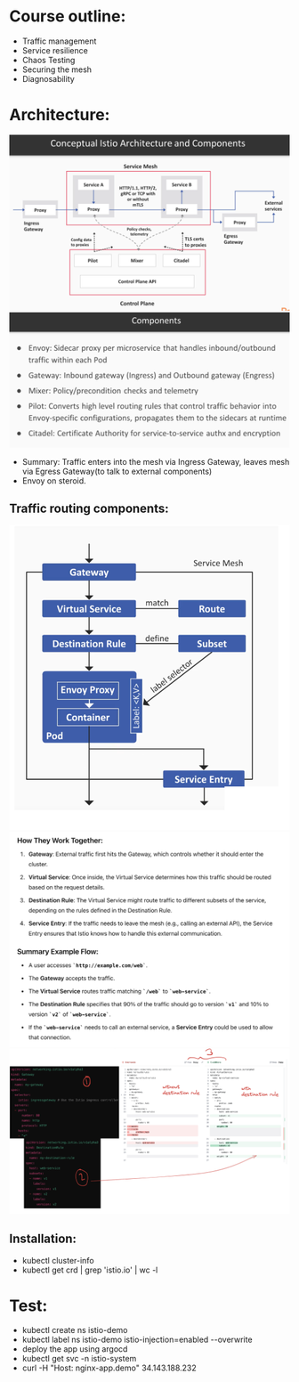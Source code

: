 # Course outline:
- Traffic management
- Service resilience
- Chaos Testing
- Securing the mesh
- Diagnosability

# Architecture:
![alt text](image.png)
![alt text](image-2.png)
- Summary: Traffic enters into the mesh via Ingress Gateway, leaves mesh via Egress Gateway(to talk to external components)
- Envoy on steroid.
## Traffic routing components:
![alt text](image-4.png)
![alt text](image-3.png)
![alt text](image-5.png)

## Installation:
- kubectl cluster-info
- kubectl get crd | grep 'istio.io' | wc -l

# Test:
- kubectl create ns istio-demo
- kubectl label ns istio-demo istio-injection=enabled --overwrite
- deploy the app using argocd
- kubectl get svc -n istio-system
- curl -H "Host: nginx-app.demo" 34.143.188.232